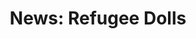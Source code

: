 ---
title: "News: Refugee Dolls"
layout: revealjs-mini-thesis
vocabulary:
  - doll
  - hat
  - sparkly
  - tiara
  - hijab
  - scarf
  - headscarf
  - main
  - refugee
  - Muslim
paragraph:
- There are many kinds of dolls. 
- Some wear hats. Others wear sparkly tiaras.
- A hijab is much more rare to see on a doll. The hijab is a headscarf that some Muslim women wear.
- Muslims practice the religion of Islam. Like Christianity or Judaism, it is one of the world's main religions.
- Jeanne Trabulsi would like to see more dolls representing Muslim women and girls.
- She created a project called the Refugee Doll Project.
source: https://newsela.com/articles/refugee-dolls/id/30218/
questions:
  - What is a hijab?
  - What is a Muslim person?
  - What is Islam?
  - Who is Jeanne Trabulsi?
  - What is the purpose of the Project?
---